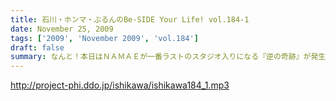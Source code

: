 ```yaml
---
title: 石川・ホンマ・ぶるんのBe-SIDE Your Life! vol.184-1
date: November 25, 2009
tags: ['2009', 'November 2009', 'vol.184']
draft: false
summary: なんと！本日はＮＡＭＡＥが一番ラストのスタジオ入りになる『逆の奇跡』が発生！トークにも奇跡がやってくるのか！！？？NAMAE
---
```


http://project-phi.ddo.jp/ishikawa/ishikawa184_1.mp3